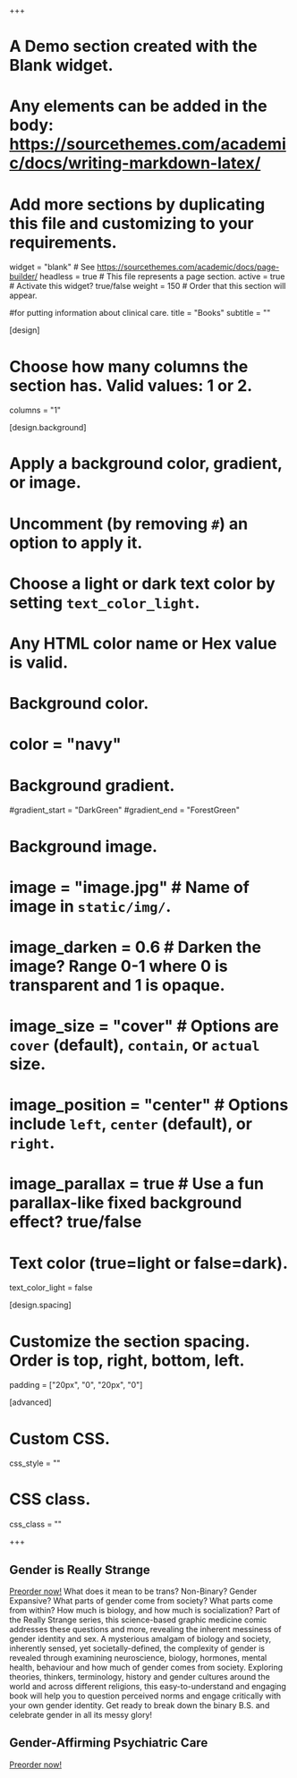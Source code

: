+++
# A Demo section created with the Blank widget.
# Any elements can be added in the body: https://sourcethemes.com/academic/docs/writing-markdown-latex/
# Add more sections by duplicating this file and customizing to your requirements.

widget = "blank"  # See https://sourcethemes.com/academic/docs/page-builder/
headless = true  # This file represents a page section.
active = true  # Activate this widget? true/false
weight = 150  # Order that this section will appear.

#for putting information about clinical care. 
title = "Books"
subtitle = ""

[design]
  # Choose how many columns the section has. Valid values: 1 or 2.
  columns = "1"

[design.background]
  # Apply a background color, gradient, or image.
  #   Uncomment (by removing `#`) an option to apply it.
  #   Choose a light or dark text color by setting `text_color_light`.
  #   Any HTML color name or Hex value is valid.

  # Background color.
  # color = "navy"
  
  # Background gradient.
  #gradient_start = "DarkGreen"
  #gradient_end = "ForestGreen"
  
  # Background image.
  # image = "image.jpg"  # Name of image in `static/img/`.
  # image_darken = 0.6  # Darken the image? Range 0-1 where 0 is transparent and 1 is opaque.
  # image_size = "cover"  #  Options are `cover` (default), `contain`, or `actual` size.
  # image_position = "center"  # Options include `left`, `center` (default), or `right`.
  # image_parallax = true  # Use a fun parallax-like fixed background effect? true/false
  
  # Text color (true=light or false=dark).
  text_color_light = false

[design.spacing]
  # Customize the section spacing. Order is top, right, bottom, left.
  padding = ["20px", "0", "20px", "0"]

[advanced]
 # Custom CSS. 
 css_style = ""
 
 # CSS class.
 css_class = ""

+++


## Gender is Really Strange 
[Preorder now!](https://us.jkp.com/products/gender-is-really-strange?_pos=1&_psq=gender+is+really+str&_ss=e&_v=1.0)
What does it mean to be trans? Non-Binary? Gender Expansive? What parts of gender come from society? What parts come from within? How much is biology, and how much is socialization? Part of the Really Strange series, this science-based graphic medicine comic addresses these questions and more, revealing the inherent messiness of gender identity and sex. A mysterious amalgam of biology and society, inherently sensed, yet societally-defined, the complexity of gender is revealed through examining neuroscience, biology, hormones, mental health, behaviour and how much of gender comes from society. Exploring theories, thinkers, terminology, history and gender cultures around the world and across different religions, this easy-to-understand and engaging book will help you to question perceived norms and engage critically with your own gender identity. Get ready to break down the binary B.S. and celebrate gender in all its messy glory!

##

## Gender-Affirming Psychiatric Care
[Preorder now!](https://www.barnesandnoble.com/w/gender-affirming-psychiatric-care-teddy-g-goetz-md-ms/1143188824)
